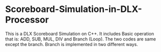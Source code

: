 # Scoreboard-Simulation-in-DLX-Processor
This is a DLX Scoreboard Simulation on C++. It includes Basic operation that is: ADD, SUB, MUL, DIV and Branch (Loop). The two codes are same except the branch. Branch is implemented in two different ways.
